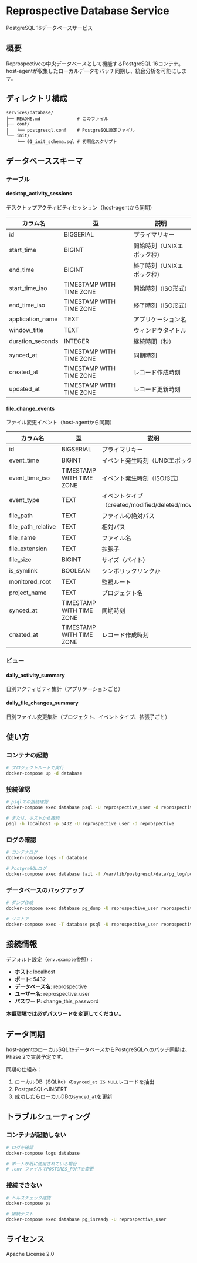# Reprospective Database Service

PostgreSQL 16データベースサービス

## 概要

Reprospectiveの中央データベースとして機能するPostgreSQL 16コンテナ。
host-agentが収集したローカルデータをバッチ同期し、統合分析を可能にします。

## ディレクトリ構成

```
services/database/
├── README.md              # このファイル
├── conf/
│   └── postgresql.conf    # PostgreSQL設定ファイル
└── init/
    └── 01_init_schema.sql # 初期化スクリプト
```

## データベーススキーマ

### テーブル

#### desktop_activity_sessions
デスクトップアクティビティセッション（host-agentから同期）

| カラム名 | 型 | 説明 |
|---------|---|------|
| id | BIGSERIAL | プライマリキー |
| start_time | BIGINT | 開始時刻（UNIXエポック秒） |
| end_time | BIGINT | 終了時刻（UNIXエポック秒） |
| start_time_iso | TIMESTAMP WITH TIME ZONE | 開始時刻（ISO形式） |
| end_time_iso | TIMESTAMP WITH TIME ZONE | 終了時刻（ISO形式） |
| application_name | TEXT | アプリケーション名 |
| window_title | TEXT | ウィンドウタイトル |
| duration_seconds | INTEGER | 継続時間（秒） |
| synced_at | TIMESTAMP WITH TIME ZONE | 同期時刻 |
| created_at | TIMESTAMP WITH TIME ZONE | レコード作成時刻 |
| updated_at | TIMESTAMP WITH TIME ZONE | レコード更新時刻 |

#### file_change_events
ファイル変更イベント（host-agentから同期）

| カラム名 | 型 | 説明 |
|---------|---|------|
| id | BIGSERIAL | プライマリキー |
| event_time | BIGINT | イベント発生時刻（UNIXエポック秒） |
| event_time_iso | TIMESTAMP WITH TIME ZONE | イベント発生時刻（ISO形式） |
| event_type | TEXT | イベントタイプ（created/modified/deleted/moved） |
| file_path | TEXT | ファイルの絶対パス |
| file_path_relative | TEXT | 相対パス |
| file_name | TEXT | ファイル名 |
| file_extension | TEXT | 拡張子 |
| file_size | BIGINT | サイズ（バイト） |
| is_symlink | BOOLEAN | シンボリックリンクか |
| monitored_root | TEXT | 監視ルート |
| project_name | TEXT | プロジェクト名 |
| synced_at | TIMESTAMP WITH TIME ZONE | 同期時刻 |
| created_at | TIMESTAMP WITH TIME ZONE | レコード作成時刻 |

### ビュー

#### daily_activity_summary
日別アクティビティ集計（アプリケーションごと）

#### daily_file_changes_summary
日別ファイル変更集計（プロジェクト、イベントタイプ、拡張子ごと）

## 使い方

### コンテナの起動

```bash
# プロジェクトルートで実行
docker-compose up -d database
```

### 接続確認

```bash
# psqlでの接続確認
docker-compose exec database psql -U reprospective_user -d reprospective

# または、ホストから接続
psql -h localhost -p 5432 -U reprospective_user -d reprospective
```

### ログの確認

```bash
# コンテナログ
docker-compose logs -f database

# PostgreSQLログ
docker-compose exec database tail -f /var/lib/postgresql/data/pg_log/postgresql-*.log
```

### データベースのバックアップ

```bash
# ダンプ作成
docker-compose exec database pg_dump -U reprospective_user reprospective > backup.sql

# リストア
docker-compose exec -T database psql -U reprospective_user reprospective < backup.sql
```

## 接続情報

デフォルト設定（`env.example`参照）：

- **ホスト**: localhost
- **ポート**: 5432
- **データベース名**: reprospective
- **ユーザー名**: reprospective_user
- **パスワード**: change_this_password

**本番環境では必ずパスワードを変更してください。**

## データ同期

host-agentのローカルSQLiteデータベースからPostgreSQLへのバッチ同期は、
Phase 2で実装予定です。

同期の仕組み：
1. ローカルDB（SQLite）の`synced_at IS NULL`レコードを抽出
2. PostgreSQLへINSERT
3. 成功したらローカルDBの`synced_at`を更新

## トラブルシューティング

### コンテナが起動しない

```bash
# ログを確認
docker-compose logs database

# ポートが既に使用されている場合
# .env ファイルでPOSTGRES_PORTを変更
```

### 接続できない

```bash
# ヘルスチェック確認
docker-compose ps

# 接続テスト
docker-compose exec database pg_isready -U reprospective_user
```

## ライセンス

Apache License 2.0
